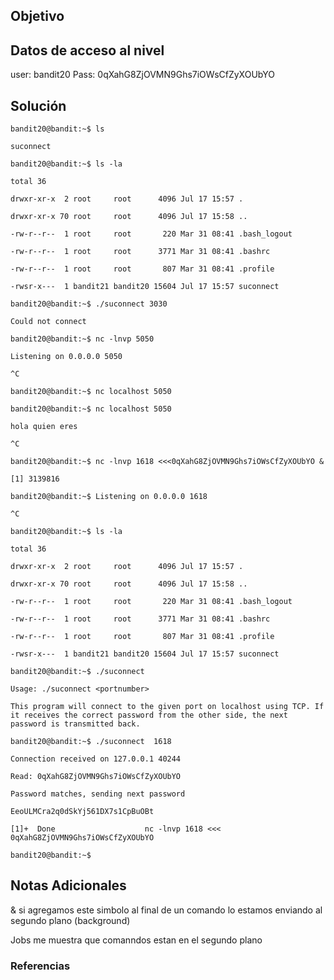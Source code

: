 
## Objetivo 
## Datos de acceso al nivel 

user: bandit20
Pass: 0qXahG8ZjOVMN9Ghs7iOWsCfZyXOUbYO
## Solución  
`bandit20@bandit:~$ ls`

`suconnect`

`bandit20@bandit:~$ ls -la`

`total 36`

`drwxr-xr-x  2 root     root      4096 Jul 17 15:57 .`

`drwxr-xr-x 70 root     root      4096 Jul 17 15:58 ..`

`-rw-r--r--  1 root     root       220 Mar 31 08:41 .bash_logout`

`-rw-r--r--  1 root     root      3771 Mar 31 08:41 .bashrc`

`-rw-r--r--  1 root     root       807 Mar 31 08:41 .profile`

`-rwsr-x---  1 bandit21 bandit20 15604 Jul 17 15:57 suconnect`

`bandit20@bandit:~$ ./suconnect 3030`

`Could not connect`

`bandit20@bandit:~$ nc -lnvp 5050`

`Listening on 0.0.0.0 5050`

`^C`

`bandit20@bandit:~$ nc localhost 5050`

`bandit20@bandit:~$ nc localhost 5050`

`hola quien eres`

`^C`

`bandit20@bandit:~$ nc -lnvp 1618 <<<0qXahG8ZjOVMN9Ghs7iOWsCfZyXOUbYO &`

`[1] 3139816`

`bandit20@bandit:~$ Listening on 0.0.0.0 1618`

`^C`

`bandit20@bandit:~$ ls -la`

`total 36`

`drwxr-xr-x  2 root     root      4096 Jul 17 15:57 .`

`drwxr-xr-x 70 root     root      4096 Jul 17 15:58 ..`

`-rw-r--r--  1 root     root       220 Mar 31 08:41 .bash_logout`

`-rw-r--r--  1 root     root      3771 Mar 31 08:41 .bashrc`

`-rw-r--r--  1 root     root       807 Mar 31 08:41 .profile`

`-rwsr-x---  1 bandit21 bandit20 15604 Jul 17 15:57 suconnect`

`bandit20@bandit:~$ ./suconnect`

`Usage: ./suconnect <portnumber>`

`This program will connect to the given port on localhost using TCP. If it receives the correct password from the other side, the next password is transmitted back.`

`bandit20@bandit:~$ ./suconnect  1618`

`Connection received on 127.0.0.1 40244`

`Read: 0qXahG8ZjOVMN9Ghs7iOWsCfZyXOUbYO`

`Password matches, sending next password`

`EeoULMCra2q0dSkYj561DX7s1CpBuOBt`

`[1]+  Done                    nc -lnvp 1618 <<< 0qXahG8ZjOVMN9Ghs7iOWsCfZyXOUbYO`

`bandit20@bandit:~$`
## Notas Adicionales 

& si agregamos este simbolo al final de un comando lo estamos enviando al segundo plano (background)

Jobs me muestra que comanndos estan en el segundo plano

### Referencias
